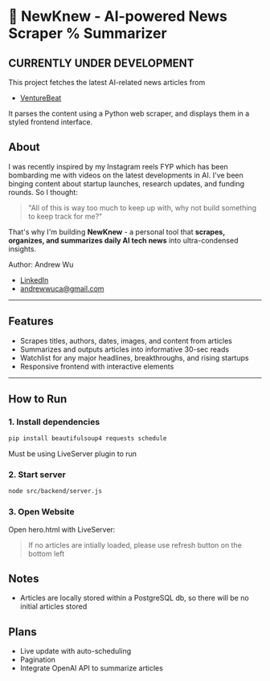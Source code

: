 # 📰 NewKnew - AI-powered News Scraper % Summarizer
 
## CURRENTLY UNDER DEVELOPMENT

This project fetches the latest AI-related news articles from 
- [VentureBeat](https://venturebeat.com/category/ai/)

It parses the content using a Python web scraper, and displays them in a styled frontend interface. 
## About 

I was recently inspired by my Instagram reels FYP which has been bombarding me with videos on the latest developments in AI. I've been binging content about startup launches, research updates, and funding rounds. So I thought: 
> "All of this is way too much to keep up with, why not build something to keep track for me?"

That's why I'm building **NewKnew** - a personal tool that **scrapes, organizes, and summarizes daily AI tech news** into ultra-condensed insights.


Author: Andrew Wu
- [LinkedIn](https://www.linkedin.com/in/andrew-wu-3a7842241/)  
- [andrewwuca@gmail.com](mailto:andrewwuca@gmail.com)

---
## Features
- Scrapes titles, authors, dates, images, and content from articles
- Summarizes and outputs articles into informative 30-sec reads
- Watchlist for any major headlines, breakthroughs, and rising startups
- Responsive frontend with interactive elements
---
## How to Run
### 1. Install dependencies
```bash
pip install beautifulsoup4 requests schedule 
```
Must be using LiveServer plugin to run
### 2. Start server
```bash
node src/backend/server.js
```
### 3. Open Website
Open hero.html with LiveServer:
> If no articles are intially loaded, please use refresh button on the bottom left

## Notes
- Articles are locally stored within a PostgreSQL db, so there will be no initial articles stored
 

## Plans
- Live update with auto-scheduling
- Pagination
- Integrate OpenAI API to summarize articles
